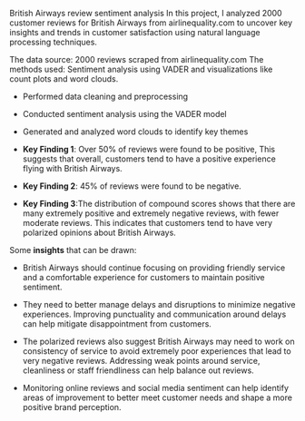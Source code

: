 British Airways review sentiment analysis
In this project, I analyzed 2000 customer reviews for British Airways from airlinequality.com to uncover key insights and trends in customer satisfaction using natural language processing techniques.

The data source: 2000 reviews scraped from airlinequality.com
The methods used: Sentiment analysis using VADER and visualizations like count plots and word clouds.
* Performed data cleaning and preprocessing
* Conducted sentiment analysis using the VADER model
* Generated and analyzed word clouds to identify key themes

* **Key Finding 1**: Over 50% of reviews were found to be positive, This suggests that overall, customers tend to have a positive experience flying with British Airways.
* **Key Finding 2**:  45% of reviews were found to be negative.
* **Key Finding 3**:The distribution of compound scores shows that there are many extremely positive and extremely negative reviews, with fewer moderate reviews. This indicates that customers tend to have very polarized opinions about British Airways.

Some **insights** that can be drawn:
* British Airways should continue focusing on providing friendly service and a comfortable experience for customers to maintain positive sentiment.

* They need to better manage delays and disruptions to minimize negative experiences. Improving punctuality and communication around delays can help mitigate disappointment from customers.

* The polarized reviews also suggest British Airways may need to work on consistency of service to avoid extremely poor experiences that lead to very negative reviews. Addressing weak points around service, cleanliness or staff friendliness can help balance out reviews.

* Monitoring online reviews and social media sentiment can help identify areas of improvement to better meet customer needs and shape a more positive brand perception.
